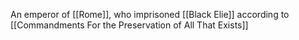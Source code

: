 An emperor of [[Rome]], who imprisoned [[Black Elie]] according to [[Commandments For the Preservation of All That Exists]]